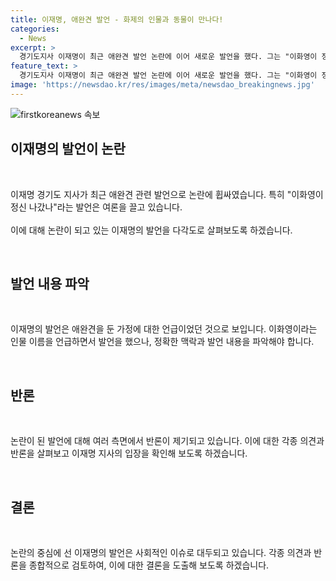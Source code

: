 ```yaml
---
title: 이재명, 애완견 발언 - 화제의 인물과 동물이 만나다!
categories:
  - News
excerpt: >
  경기도지사 이재명이 최근 애완견 발언 논란에 이어 새로운 발언을 했다. 그는 "이화영이 정신 나갔나"라며 논란을 불렀는데, 이에 대한 여론은 엇갈리고 있다.
feature_text: >
  경기도지사 이재명이 최근 애완견 발언 논란에 이어 새로운 발언을 했다. 그는 "이화영이 정신 나갔나"라며 논란을 불렀는데, 이에 대한 여론은 엇갈리고 있다.
image: 'https://newsdao.kr/res/images/meta/newsdao_breakingnews.jpg'
---
```


<p><img src="https://newsdao.kr/res/images/meta/newsdao_breakingnews.jpg" alt="firstkoreanews 속보" /></p>

<h2 data-ke-size="size26">이재명의 발언이 논란</h2>

<p data-ke-size="size16">&nbsp;</p>

<p>이재명 경기도 지사가 최근 애완견 관련 발언으로 논란에 휩싸였습니다. 특히 "이화영이 정신 나갔나"라는 발언은 여론을 끌고 있습니다. <br>
<br>
이에 대해 논란이 되고 있는 이재명의 발언을 다각도로 살펴보도록 하겠습니다.</p>

<p data-ke-size="size16">&nbsp;</p>

<h2 data-ke-size="size26">발언 내용 파악</h2>

<p data-ke-size="size16">&nbsp;</p>

<p>이재명의 발언은 애완견을 둔 가정에 대한 언급이었던 것으로 보입니다. 이화영이라는 인물 이름을 언급하면서 발언을 했으나, 정확한 맥락과 발언 내용을 파악해야 합니다.</p>

<p data-ke-size="size16">&nbsp;</p>

<h2 data-ke-size="size26">반론</h2>

<p data-ke-size="size16">&nbsp;</p>

<p>논란이 된 발언에 대해 여러 측면에서 반론이 제기되고 있습니다. 이에 대한 각종 의견과 반론을 살펴보고 이재명 지사의 입장을 확인해 보도록 하겠습니다.</p>

<p data-ke-size="size16">&nbsp;</p>

<h2 data-ke-size="size26">결론</h2>

<p data-ke-size="size16">&nbsp;</p>

<p>논란의 중심에 선 이재명의 발언은 사회적인 이슈로 대두되고 있습니다. 각종 의견과 반론을 종합적으로 검토하여, 이에 대한 결론을 도출해 보도록 하겠습니다.</p>

<p data-ke-size="size16">&nbsp;</p>

